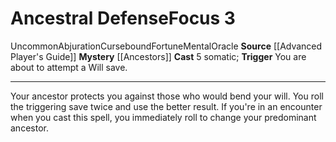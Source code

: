 ﻿---
actions: '[reaction]'
area: null
bloodline: null
component:
- Somatic
cost: null
deity: null
domain: null
duration: null
element: null
heighten: null
heighten_level: '3'
id: '742'
lesson: null
level: '3'
mystery: '[[DATABASE/oraclemystery/Ancestors|Ancestors]]'
name: Ancestral Defense
patron_theme: null
range: null
rarity: Uncommon
requirement: null
saving_throw: null
school: Abjuration
source: '[[DATABASE/source/Advanced Player''s Guide|Advanced Player''s Guide]]'
target: null
tradition: null
trait:
- '[[DATABASE/trait/Abjuration|Abjuration]]'
- '[[DATABASE/trait/Cursebound|Cursebound]]'
- '[[DATABASE/trait/Fortune|Fortune]]'
- '[[DATABASE/trait/Mental|Mental]]'
- '[[DATABASE/trait/Oracle|Oracle]]'
- '[[DATABASE/trait/Uncommon|Uncommon]]'
trigger: You are about to attempt a Will save.
type: Focus

---
# Ancestral Defense<span class="item-type">Focus 3</span>

<span class="trait-uncommon item-trait">Uncommon</span><span class="item-trait">Abjuration</span><span class="item-trait">Cursebound</span><span class="item-trait">Fortune</span><span class="item-trait">Mental</span><span class="item-trait">Oracle</span>
**Source** [[Advanced Player's Guide]] 
**Mystery** [[Ancestors]]
**Cast** <span class="action-icon">5</span> somatic; **Trigger** You are about to attempt a Will save.

---
Your ancestor protects you against those who would bend your will. You roll the triggering save twice and use the better result. If you're in an encounter when you cast this spell, you immediately roll to change your predominant ancestor.